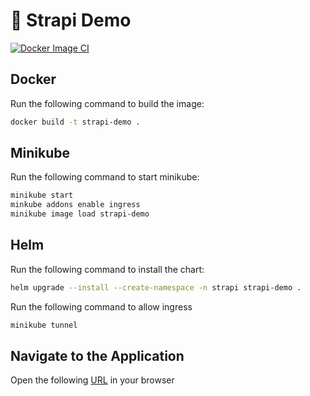 # 🚀 Strapi Demo

[![Docker Image CI](https://github.com/Jaxwood/strapi-demo/actions/workflows/docker-image.yml/badge.svg?branch=main)](https://github.com/Jaxwood/strapi-demo/actions/workflows/docker-image.yml)

## Docker

Run the following command to build the image:

```sh
docker build -t strapi-demo .
```

## Minikube

Run the following command to start minikube:

```sh
minikube start
minkube addons enable ingress
minikube image load strapi-demo
```

## Helm

Run the following command to install the chart:

```sh
helm upgrade --install --create-namespace -n strapi strapi-demo .
```

Run the following command to allow ingress

```sh
minikube tunnel
```

## Navigate to the Application

Open the following [URL](https://strapi.localhost/admin) in your browser
